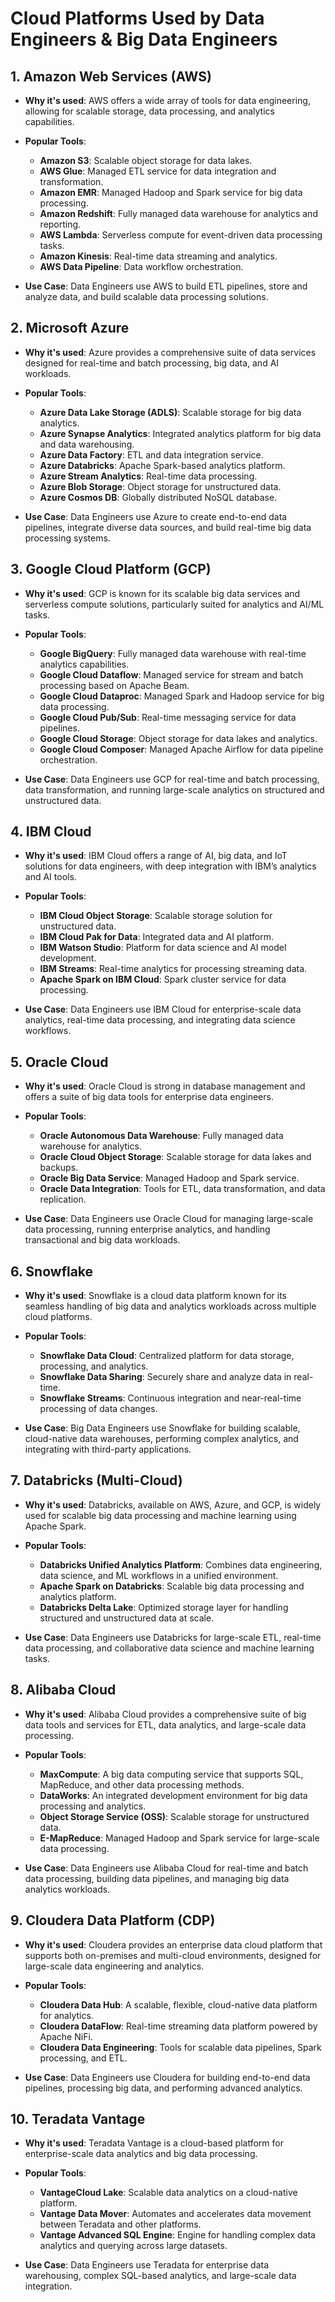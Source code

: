 # Cloud Platforms Used by Data Engineers & Big Data Engineers

## 1. **Amazon Web Services (AWS)**
- **Why it's used**: AWS offers a wide array of tools for data engineering, allowing for scalable storage, data processing, and analytics capabilities.
- **Popular Tools**:
  - **Amazon S3**: Scalable object storage for data lakes.
  - **AWS Glue**: Managed ETL service for data integration and transformation.
  - **Amazon EMR**: Managed Hadoop and Spark service for big data processing.
  - **Amazon Redshift**: Fully managed data warehouse for analytics and reporting.
  - **AWS Lambda**: Serverless compute for event-driven data processing tasks.
  - **Amazon Kinesis**: Real-time data streaming and analytics.
  - **AWS Data Pipeline**: Data workflow orchestration.
  
- **Use Case**: Data Engineers use AWS to build ETL pipelines, store and analyze data, and build scalable data processing solutions.

## 2. **Microsoft Azure**
- **Why it's used**: Azure provides a comprehensive suite of data services designed for real-time and batch processing, big data, and AI workloads.
- **Popular Tools**:
  - **Azure Data Lake Storage (ADLS)**: Scalable storage for big data analytics.
  - **Azure Synapse Analytics**: Integrated analytics platform for big data and data warehousing.
  - **Azure Data Factory**: ETL and data integration service.
  - **Azure Databricks**: Apache Spark-based analytics platform.
  - **Azure Stream Analytics**: Real-time data processing.
  - **Azure Blob Storage**: Object storage for unstructured data.
  - **Azure Cosmos DB**: Globally distributed NoSQL database.

- **Use Case**: Data Engineers use Azure to create end-to-end data pipelines, integrate diverse data sources, and build real-time big data processing systems.

## 3. **Google Cloud Platform (GCP)**
- **Why it's used**: GCP is known for its scalable big data services and serverless compute solutions, particularly suited for analytics and AI/ML tasks.
- **Popular Tools**:
  - **Google BigQuery**: Fully managed data warehouse with real-time analytics capabilities.
  - **Google Cloud Dataflow**: Managed service for stream and batch processing based on Apache Beam.
  - **Google Cloud Dataproc**: Managed Spark and Hadoop service for big data processing.
  - **Google Cloud Pub/Sub**: Real-time messaging service for data pipelines.
  - **Google Cloud Storage**: Object storage for data lakes and analytics.
  - **Google Cloud Composer**: Managed Apache Airflow for data pipeline orchestration.

- **Use Case**: Data Engineers use GCP for real-time and batch processing, data transformation, and running large-scale analytics on structured and unstructured data.

## 4. **IBM Cloud**
- **Why it's used**: IBM Cloud offers a range of AI, big data, and IoT solutions for data engineers, with deep integration with IBM’s analytics and AI tools.
- **Popular Tools**:
  - **IBM Cloud Object Storage**: Scalable storage solution for unstructured data.
  - **IBM Cloud Pak for Data**: Integrated data and AI platform.
  - **IBM Watson Studio**: Platform for data science and AI model development.
  - **IBM Streams**: Real-time analytics for processing streaming data.
  - **Apache Spark on IBM Cloud**: Spark cluster service for data processing.

- **Use Case**: Data Engineers use IBM Cloud for enterprise-scale data analytics, real-time data processing, and integrating data science workflows.

## 5. **Oracle Cloud**
- **Why it's used**: Oracle Cloud is strong in database management and offers a suite of big data tools for enterprise data engineers.
- **Popular Tools**:
  - **Oracle Autonomous Data Warehouse**: Fully managed data warehouse for analytics.
  - **Oracle Cloud Object Storage**: Scalable storage for data lakes and backups.
  - **Oracle Big Data Service**: Managed Hadoop and Spark service.
  - **Oracle Data Integration**: Tools for ETL, data transformation, and data replication.

- **Use Case**: Data Engineers use Oracle Cloud for managing large-scale data processing, running enterprise analytics, and handling transactional and big data workloads.

## 6. **Snowflake**
- **Why it's used**: Snowflake is a cloud data platform known for its seamless handling of big data and analytics workloads across multiple cloud platforms.
- **Popular Tools**:
  - **Snowflake Data Cloud**: Centralized platform for data storage, processing, and analytics.
  - **Snowflake Data Sharing**: Securely share and analyze data in real-time.
  - **Snowflake Streams**: Continuous integration and near-real-time processing of data changes.
  
- **Use Case**: Big Data Engineers use Snowflake for building scalable, cloud-native data warehouses, performing complex analytics, and integrating with third-party applications.

## 7. **Databricks (Multi-Cloud)**
- **Why it's used**: Databricks, available on AWS, Azure, and GCP, is widely used for scalable big data processing and machine learning using Apache Spark.
- **Popular Tools**:
  - **Databricks Unified Analytics Platform**: Combines data engineering, data science, and ML workflows in a unified environment.
  - **Apache Spark on Databricks**: Scalable big data processing and analytics platform.
  - **Databricks Delta Lake**: Optimized storage layer for handling structured and unstructured data at scale.

- **Use Case**: Data Engineers use Databricks for large-scale ETL, real-time data processing, and collaborative data science and machine learning tasks.

## 8. **Alibaba Cloud**
- **Why it's used**: Alibaba Cloud provides a comprehensive suite of big data tools and services for ETL, data analytics, and large-scale data processing.
- **Popular Tools**:
  - **MaxCompute**: A big data computing service that supports SQL, MapReduce, and other data processing methods.
  - **DataWorks**: An integrated development environment for big data processing and analytics.
  - **Object Storage Service (OSS)**: Scalable storage for unstructured data.
  - **E-MapReduce**: Managed Hadoop and Spark service for large-scale data processing.

- **Use Case**: Data Engineers use Alibaba Cloud for real-time and batch data processing, building data pipelines, and managing big data analytics workloads.

## 9. **Cloudera Data Platform (CDP)**
- **Why it's used**: Cloudera provides an enterprise data cloud platform that supports both on-premises and multi-cloud environments, designed for large-scale data engineering and analytics.
- **Popular Tools**:
  - **Cloudera Data Hub**: A scalable, flexible, cloud-native data platform for analytics.
  - **Cloudera DataFlow**: Real-time streaming data platform powered by Apache NiFi.
  - **Cloudera Data Engineering**: Tools for scalable data pipelines, Spark processing, and ETL.

- **Use Case**: Data Engineers use Cloudera for building end-to-end data pipelines, processing big data, and performing advanced analytics.

## 10. **Teradata Vantage**
- **Why it's used**: Teradata Vantage is a cloud-based platform for enterprise-scale data analytics and big data processing.
- **Popular Tools**:
  - **VantageCloud Lake**: Scalable data analytics on a cloud-native platform.
  - **Vantage Data Mover**: Automates and accelerates data movement between Teradata and other platforms.
  - **Vantage Advanced SQL Engine**: Engine for handling complex data analytics and querying across large datasets.

- **Use Case**: Data Engineers use Teradata for enterprise data warehousing, complex SQL-based analytics, and large-scale data integration.
